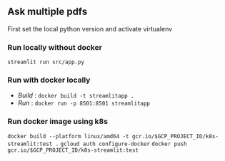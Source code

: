 ## Ask multiple pdfs

First set the local python version and activate virtualenv

### Run locally without docker

`streamlit run src/app.py`

### Run with docker locally

- _Build_ : `docker build -t streamlitapp .`
- _Run_ : `docker run -p 8501:8501 streamlitapp`

### Run docker image using k8s

`docker build --platform linux/amd64 -t gcr.io/$GCP_PROJECT_ID/k8s-streamlit:test .`
`gcloud auth configure-docker`
`docker push gcr.io/$GCP_PROJECT_ID/k8s-streamlit:test`